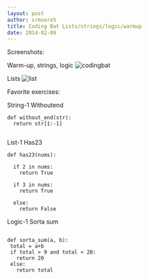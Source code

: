 ```yaml
---
layout: post
author: srmoore5
title: Coding Bat Lists/strings/logic/warmup
date: 2014-02-09
---
```


Screenshots:

Warm-up, strings, logic
![codingbat](http://farm3.staticflickr.com/2821/12423854643_987626bcd8.jpg)



Lists
![list](http://farm8.staticflickr.com/7332/12423677925_ecfcc93d96.jpg)


Favorite exercises:

String-1 Withoutend


```
def without_end(str):
  return str[1:-1]
  
```

List-1 Has23


```
def has23(nums):
  
  if 2 in nums:
    return True 
    
  if 3 in nums:
    return True
    
  else: 
    return False
```

Logic-1 Sorta sum


```

def sorta_sum(a, b):
 total = a+b
 if total > 9 and total < 20:
   return 20
 else:
   return total

```   
